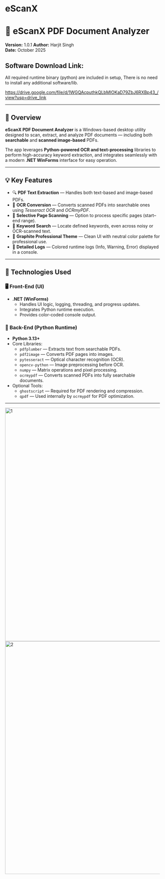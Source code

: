 # eScanX
# 🧠 eScanX PDF Document Analyzer

**Version:** 1.0.1 
**Author:** Harjit Singh  
**Date:** October 2025  

## Software Download Link:
All required runtime binary (python) are included in setup, There is no need to install any additional software/lib.

https://drive.google.com/file/d/1WGQAcputhkQLbMIOKaD79ZbJ6RXBp43_/view?usp=drive_link

---

## 📘 Overview

**eScanX PDF Document Analyzer** is a Windows-based desktop utility designed to scan, extract, and analyze PDF documents — including both **searchable** and **scanned image-based** PDFs.

The app leverages **Python-powered OCR and text-processing** libraries to perform high-accuracy keyword extraction, and integrates seamlessly with a modern **.NET WinForms** interface for easy operation.

---

## 💡 Key Features

- 🔍 **PDF Text Extraction** — Handles both text-based and image-based PDFs.  
- 🧾 **OCR Conversion** — Converts scanned PDFs into searchable ones using *Tesseract OCR* and *OCRmyPDF*.  
- 📄 **Selective Page Scanning** — Option to process specific pages (start–end range).  
- 🧠 **Keyword Search** — Locate defined keywords, even across noisy or OCR-scanned text.  
- 🎨 **Graphite Professional Theme** — Clean UI with neutral color palette for professional use.  
- 🧾 **Detailed Logs** — Colored runtime logs (Info, Warning, Error) displayed in a console.  

---

## 🧩 Technologies Used

### 🖥️ Front-End (UI)
- **.NET (WinForms)**
  - Handles UI logic, logging, threading, and progress updates.
  - Integrates Python runtime execution.
  - Provides color-coded console output.

### 🐍 Back-End (Python Runtime)
- **Python 3.13+**
- Core Libraries:
  - `pdfplumber` — Extracts text from searchable PDFs.
  - `pdf2image` — Converts PDF pages into images.
  - `pytesseract` — Optical character recognition (OCR).
  - `opencv-python` — Image preprocessing before OCR.
  - `numpy` — Matrix operations and pixel processing.
  - `ocrmypdf` — Converts scanned PDFs into fully searchable documents.
- Optional Tools:
  - `ghostscript` — Required for PDF rendering and compression.
  - `qpdf` — Used internally by `ocrmypdf` for PDF optimization.

---


<img width="727" height="757" alt="1" src="https://github.com/user-attachments/assets/09de9d2e-6661-4c92-8149-1f7dd5b68e86" />

<img width="727" height="755" alt="2" src="https://github.com/user-attachments/assets/9fe795e0-3240-47b2-83cc-3afe0e47b62a" />


